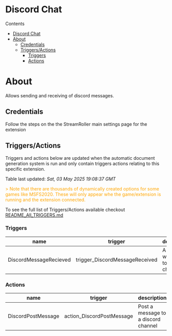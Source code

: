 <!-- this file will be auto updated for triggers and actions when the apidocs automatic
document builder is run.
To have the triggers and actions inserted do not remove the tags 'ReplaceTAGFor...' below
To run go to 'StreamRoller\docs\apidocs' and run 'node readmebuilder.mjs'
The script will parse files in the extensions directory looking for "triggersandactions ="
if found it will attempt to load hte file and use the exported 'triggersandactions' variable
to create the tables shown in the parsed README.md files
This was the only way I could find to autoupdate the triggers and actions lists
 -->
# Discord Chat

Contents

- [Discord Chat](#discord-chat)
- [About](#about)
  - [Credentials](#credentials)
  - [Triggers/Actions](#triggersactions)
    - [Triggers](#triggers)
    - [Actions](#actions)

# About

Allows sending and receiving of discord messages.

## Credentials

Follow the steps on the the StreamRoller main settings page for the extension

## Triggers/Actions



Triggers and actions below are updated when the automatic document generation system is run and only contain triggers actions relating to this specific extension.

Table last updated: *Sat, 03 May 2025 19:08:37 GMT*

<div style='color:orange'>> Note that there are thousands of dynamically created options for some games like MSFS2020. These will only appear whe the game/extension is running and the extension connected.</div>

To see the full list of Triggers/Actions available checkout [README_All_TRIGGERS.md](https://github.com/SilenusTA/StreamRoller/blob/master/README_All_TRIGGERS.md)

### Triggers

| name | trigger | description |
| --- | --- | --- |
| DiscordMessageRecieved | trigger_DiscordMessageReceived | A message was posted to a discord chat room |


### Actions

| name | trigger | description |
| --- | --- | --- |
| DiscordPostMessage | action_DiscordPostMessage | Post a message to a discord channel |

